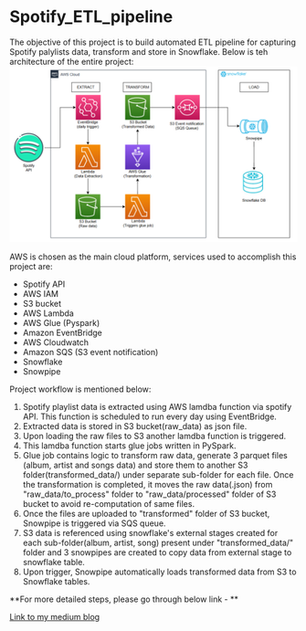 # Spotify_ETL_pipeline

The objective of this project is to build automated ETL pipeline for capturing Spotify palylists data, transform and store in Snowflake.
Below is teh architecture of the entire project:
![alt text](https://github.com/Chaithra8/Spotify_ETL_pipeline/blob/main/Spotify_ETL_Architecture.png)

AWS is chosen as the main cloud platform, services used to accomplish this project are:
  - Spotify API
  - AWS IAM
  - S3 bucket
  - AWS Lambda
  - AWS Glue (Pyspark)
  - Amazon EventBridge
  - AWS Cloudwatch
  - Amazon SQS (S3 event notification)
  - Snowflake
  - Snowpipe

Project workflow is mentioned below:
1. Spotify playlist data is extracted using AWS lamdba function via spotify API. This function is scheduled to run every day using EventBridge.
2. Extracted data is stored in S3 bucket(raw_data) as json file.
3. Upon loading the raw files to S3 another lamdba function is triggered.
4. This lamdba function starts glue jobs written in PySpark.
5. Glue job contains logic to transform raw data, generate 3 parquet files (album, artist and songs data) and store them to another S3 folder(transformed_data/) under separate sub-folder for each file. Once the transformation is completed, it moves the raw data(.json) from "raw_data/to_process" folder to "raw_data/processed" folder of S3 bucket to avoid re-computation of same files.
6. Once the files are uploaded to "transformed" folder of S3 bucket, Snowpipe is triggered via SQS queue.
7. S3 data is referenced using snowflake's external stages created for each sub-folder(album, artist, song) present under "transformed_data/" folder and 3 snowpipes are created to copy data from external stage to snowflake table.
9. Upon trigger, Snowpipe automatically loads transformed data from S3 to Snowflake tables.

**For more detailed steps, please go through below link - **

[Link to my medium blog](https://medium.com/@spchaithrajp/spotify-etl-pipeline-aws-pyspark-snowflake-46c25fb69f95)
